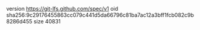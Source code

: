 version https://git-lfs.github.com/spec/v1
oid sha256:9c29176455863cc079c441d5da66796c81ba7ac12a3bff1fcb082c9b8286d455
size 40831
